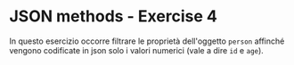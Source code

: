 # JSON methods - Exercise 4

In questo esercizio occorre filtrare le proprietà dell'oggetto `person` affinché vengono codificate in json solo i valori numerici (vale a dire `id` e `age`).
